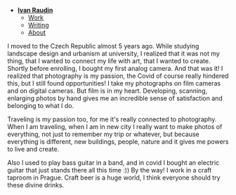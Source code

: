 - [**Ivan Raudin**](./index.md) <!-- Use `index.md` as well. `./` is a shortcut back to your home page `index.md` -->
    - [Work](work.md)
    - [Writing](writing.md)
    - [About](about.md)
 
      
I moved to the Czech Republic almost 5 years ago. While studying landscape design and urbanism at university, I realized that it was not my thing, that I wanted to connect my life with art, that I wanted to create. Shortly before enrolling, I bought my first analog camera. And that was it! I realized that photography is my passion, the Covid of course really hindered this, but I still found opportunities! 
I take my photographs on film cameras and on digital cameras.  But film is in my heart. Developing, scanning, enlarging photos by hand gives me an incredible sense of satisfaction and belonging to what I do. 

Traveling is my passion too, for me it's really connected to photography. When I am traveling, when I am in new city I really want to make photos of everything, not just to remember my trip or whatever, but because everything is different, new buildings, people, nature and it gives me powers to live and create. 

Also I used to play bass guitar in a band, and in covid I bought an electric guitar that just stands there all this time :)) 
By the way! I work in a craft taproom in Prague. Craft beer is a huge world, I think everyone should try these divine drinks.
